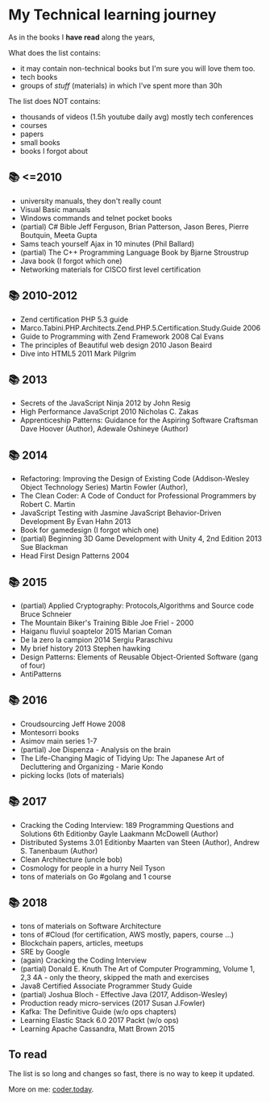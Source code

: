 # My Technical learning journey
As in the books I **have read** along the years, 

What does the list contains:
* it may contain non-technical books but I'm sure you will love them too. 
* tech books
* groups of *stuff* (materials) in which I've spent more than 30h

The list does NOT contains:
* thousands of videos (1.5h youtube daily avg) mostly tech conferences
* courses
* papers
* small books
* books I forgot about

## 📚 <=2010

* university manuals, they don't really count
* Visual Basic manuals
* Windows commands and telnet pocket books
* (partial) C# Bible Jeff Ferguson, Brian Patterson, Jason Beres, Pierre Boutquin, Meeta Gupta
* Sams teach yourself Ajax in 10 minutes (Phil Ballard)
* (partial) The C++ Programming Language Book by Bjarne Stroustrup
* Java book (I forgot which one)
* Networking materials for CISCO first level certification

## 📚 2010-2012

* Zend certification PHP 5.3 guide
* Marco.Tabini.PHP.Architects.Zend.PHP.5.Certification.Study.Guide 2006
* Guide to Programming with Zend Framework 2008 Cal Evans
* The principles of Beautiful web design 2010 Jason Beaird
* Dive into HTML5 2011 Mark Pilgrim

## 📚 2013

* Secrets of the JavaScript Ninja 2012 by John Resig
* High Performance JavaScript 2010 Nicholas C. Zakas
* Apprenticeship Patterns: Guidance for the Aspiring Software Craftsman Dave Hoover (Author), Adewale Oshineye (Author)

## 📚 2014

* Refactoring: Improving the Design of Existing Code (Addison-Wesley Object Technology Series) Martin Fowler (Author),
* The Clean Coder: A Code of Conduct for Professional Programmers by Robert C. Martin
* JavaScript Testing with Jasmine JavaScript Behavior-Driven Development By Evan Hahn 2013
* Book for gamedesign (I forgot which one)
* (partial) Beginning 3D Game Development with Unity 4, 2nd Edition 2013 Sue Blackman 
* Head First Design Patterns 2004


## 📚 2015
* (partial) Applied Cryptography: Protocols,Algorithms and Source code Bruce Schneier
* The Mountain Biker's Training Bible Joe Friel - 2000
* Haiganu fluviul șoaptelor  2015 Marian Coman 
* De la zero la campion 2014 Sergiu Paraschivu
* My brief history 2013 Stephen hawking 
* Design Patterns: Elements of Reusable Object-Oriented Software (gang of four)
* AntiPatterns

## 📚 2016
* Croudsourcing Jeff Howe 2008
* Montesorri books
* Asimov main series 1-7
* (partial) Joe Dispenza - Analysis on the brain
* The Life-Changing Magic of Tidying Up: The Japanese Art of Decluttering and Organizing - Marie Kondo
* picking locks (lots of materials)

## 📚 2017
* Cracking the Coding Interview: 189 Programming Questions and Solutions 6th Editionby Gayle Laakmann McDowell  (Author)
* Distributed Systems 3.01 Editionby Maarten van Steen (Author),‎ Andrew S. Tanenbaum (Author)
* Clean Architecture (uncle bob)
* Cosmology for people in a hurry Neil Tyson
* tons of materials on Go #golang and 1 course

## 📚 2018
* tons of materials on Software Architecture
* tons of #Cloud (for certification, AWS mostly, papers, course ...)
* Blockchain papers, articles, meetups
* SRE by Google
* (again) Cracking the Coding Interview
* (partial) Donald E. Knuth The Art of Computer Programming, Volume 1, 2,3 4A - only the theory, skipped the math and exercises
* Java8 Certified Associate Programmer Study Guide
* (partial) Joshua Bloch - Effective Java (2017, Addison-Wesley)
* Production ready micro-services (2017 Susan J.Fowler)
* Kafka: The Definitive Guide (w/o ops chapters)
* Learning Elastic Stack 6.0 2017 Packt (w/o ops)
* Learning Apache Cassandra, Matt Brown 2015

## To read
The list is so long and changes so fast, there is no way to keep it updated.


More on me: [coder.today](https://coder.today/).
